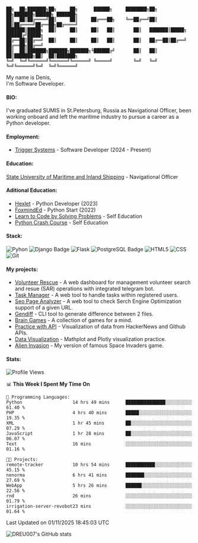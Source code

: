 ```
██╗  ██╗███████╗██╗     ██╗      ██████╗     ████████╗██╗  ██╗███████╗██████╗ ███████╗
██║  ██║██╔════╝██║     ██║     ██╔═══██╗    ╚══██╔══╝██║  ██║██╔════╝██╔══██╗██╔════╝
███████║█████╗  ██║     ██║     ██║   ██║       ██║   ███████║█████╗  ██████╔╝█████╗  
██╔══██║██╔══╝  ██║     ██║     ██║   ██║       ██║   ██╔══██║██╔══╝  ██╔══██╗██╔══╝  
██║  ██║███████╗███████╗███████╗╚██████╔╝       ██║   ██║  ██║███████╗██║  ██║███████╗
╚═╝  ╚═╝╚══════╝╚══════╝╚══════╝ ╚═════╝        ╚═╝   ╚═╝  ╚═╝╚══════╝╚═╝  ╚═╝╚══════╝
```
My name is Denis, <br />
I'm Software Developer. 

#### BIO:
I've graduated SUMIS in St.Petersburg, Russia as Navigational Officer, been working onboard and left the maritime industry to pursue a career as a Python developer.


<!-- Job status: **Open for hire** (**[My CV](https://www.linkedin.com/in/dreu007/)**) -->
#### Employment:
* [Trigger Systems](https://trigger.systems/) - Software Developer (2024 - Present)


#### Education:
[State University of Maritime and Inland Shipping](https://gumrf.ru/en/) - Navigational Officer

#### Aditional Education:
* [Hexlet](https://ru.hexlet.io/) - Python Developer (2023)
* [FoxmindEd](https://foxminded.ua/) - Python Start (2022)
* [Learn to Code by Solving Problems](https://nostarch.com/learn-code-solving-problems) - Self Education
* [Python Crash Course](https://nostarch.com/python-crash-course-3rd-edition) - Self Education

#### Stack:
<!--
https://badges.pages.dev/
-->
![Pyhon](https://img.shields.io/badge/Python-3776AB.svg?style=for-the-badge&logo=Python&logoColor=white)
![Django Badge](https://img.shields.io/badge/Django-092E20?logo=django&logoColor=fff&style=for-the-badge)
![Flask](https://img.shields.io/badge/Flask-000000.svg?style=for-the-badge&logo=Flask&logoColor=white)
![PostgreSQL Badge](https://img.shields.io/badge/PostgreSQL-4169E1?logo=postgresql&logoColor=fff&style=for-the-badge)
![HTML5](https://img.shields.io/badge/HTML5-E34F26.svg?style=for-the-badge&logo=HTML5&logoColor=white)
![CSS](https://img.shields.io/badge/CSS3-1572B6.svg?style=for-the-badge&logo=CSS3&logoColor=white)
![Git](https://img.shields.io/badge/Git-F05032.svg?style=for-the-badge&logo=Git&logoColor=white)



#### My projects:
* [Volunteer Rescue](https://github.com/DREU007/volunteer_recue) - A web dashboard for management volunteer search and resue (SAR) operations with integrated telegram bot.
* [Task Manager](https://github.com/DREU007/django-task-manager) - A web tool to handle tasks within registered users.
* [Seo Page Analyzer](https://github.com/DREU007/seo-page-analyzer) - A web tool to check Serch Engine Optimization support of a given URL.
* [Gendiff](https://github.com/DREU007/gendiff) - CLI tool to generate difference between 2 files.
* [Brain Games](https://github.com/DREU007/brain-games) - A collection of games for a mind.
* [Practice with API](https://github.com/DREU007/work-with-api) - Visualization of data from HackerNews and Github APIs.
* [Data Visualization](https://github.com/DREU007/datavisualisation) - Mathplot and Plotly visualization practice.
* [Alien Invasion](https://github.com/DREU007/alien_invasion) - My version of famous Space Invaders game.


<!--- #### I'm working on:

* [Volunteer SAR (Search And Rescue)](https://github.com/DREU007/volunteer_recue) - A web app for management SAR operations by volunteers.

<!-- #### Testcases: -->

<!-- * [R4C Testcase](https://github.com/DREU007/r4c-testcase) - Django testcase. Features: JSON report API-endpoint handler, direct link generated Excel report, order availability email notifier. --> 



#### Stats:
<!-- https://github.com/anmol098/waka-readme-stats -->
<!--START_SECTION:waka-->
![Profile Views](http://img.shields.io/badge/Profile%20Views-3-blue)

📊 **This Week I Spent My Time On** 

```text
💬 Programming Languages: 
Python                   14 hrs 49 mins      ███████████████░░░░░░░░░░   61.40 % 
PHP                      4 hrs 40 mins       █████░░░░░░░░░░░░░░░░░░░░   19.35 % 
XML                      1 hr 45 mins        ██░░░░░░░░░░░░░░░░░░░░░░░   07.29 % 
JavaScript               1 hr 28 mins        ██░░░░░░░░░░░░░░░░░░░░░░░   06.07 % 
Text                     16 mins             ░░░░░░░░░░░░░░░░░░░░░░░░░   01.16 % 

🐱‍💻 Projects: 
remote-tracker           10 hrs 54 mins      ███████████░░░░░░░░░░░░░░   45.15 % 
nenorma                  6 hrs 41 mins       ███████░░░░░░░░░░░░░░░░░░   27.69 % 
WebApp                   5 hrs 26 mins       ██████░░░░░░░░░░░░░░░░░░░   22.56 % 
rnd                      26 mins             ░░░░░░░░░░░░░░░░░░░░░░░░░   01.79 % 
irrigation-server-revobot23 mins             ░░░░░░░░░░░░░░░░░░░░░░░░░   01.64 % 
```


 Last Updated on 01/11/2025 18:45:03 UTC
<!--END_SECTION:waka-->
![DREU007's GitHub stats](https://github-readme-stats.vercel.app/api?username=DREU007&show_icons=true&theme=transparent)

<!--
**DREU007/DREU007** is a ✨ _special_ ✨ repository because its `README.md` (this file) appears on your GitHub profile.

Here are some ideas to get you started:

- 🔭 I’m currently working on ...
- 🌱 I’m currently learning ...
- 👯 I’m looking to collaborate on ...
- 🤔 I’m looking for help with ...
- 💬 Ask me about ...
- 📫 How to reach me: ...
- 😄 Pronouns: ...
- ⚡ Fun fact: ...
-->
